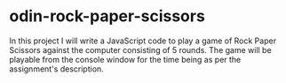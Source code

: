 # odin-rock-paper-scissors

In this project I will write a JavaScript code to play a game of Rock Paper Scissors against the computer consisting of 5 rounds.
The game will be playable from the console window for the time being as per the assignment's description.
